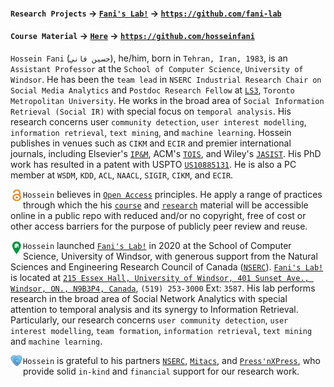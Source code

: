 #### `Research Projects` → [`Fani's Lab!`](https://github.com/fani-lab) → [`https://github.com/fani-lab`](https://github.com/fani-lab)
#### `Course Material` → [`Here`](https://github.com/hosseinfani) → [`https://github.com/hosseinfani`](https://github.com/hosseinfani)


`Hossein Fani` (`حسين فاني`), he/him, born in `Tehran, Iran, 1983`, is an `Assistant Professor` at the `School of Computer Science`, `University of Windsor`. He has been the `team lead` in `NSERC Industrial Research Chair on Social Media Analytics` and `Postdoc Research Fellow` at [`LS3`](http://ls3.rnet.torontomu.ca/), `Toronto Metropolitan University`. He works in the broad area of `Social Information Retrieval (Social IR)` with special focus on `temporal analysis`. His research concerns user `community detection`, `user interest modelling`, `information retrieval`, `text mining`, and `machine learning`. Hossein publishes in venues such as `CIKM` and `ECIR` and premier international journals, including Elsevier's [`IP&M`](https://www.journals.elsevier.com/information-processing-and-management), ACM's [`TOIS`](https://dl.acm.org/loi/tois), and Wiley's [`JASIST`](https://asistdl.onlinelibrary.wiley.com/journal/23301643). His PhD work has resulted in a patent with USPTO [`US10885131`](https://patents.google.com/patent/US10885131B2/en). He is also a PC member at `WSDM`, `KDD`, `ACL`, `NAACL`, `SIGIR`, `CIKM`, and `ECIR`.

<img align="left" src="https://github.com/fani-lab/.github/blob/main/profile/open_access.png" width="20" height="20"> `Hossein` believes in [`Open Access`](https://en.wikipedia.org/wiki/Open_access) principles. He apply a range of practices through which the his [`course`](https://github.com/hosseinfani) and [`research`](https://github.com/fani-lab) material will be accessible online in a public repo with reduced and/or no copyright, free of cost or other access barriers for the purpose of publicly peer review and reuse.

<img align="left" src="https://github.com/fani-lab/.github/blob/main/profile/home.png" width="20" > `Hossein` launched [`Fani's Lab!`](https://hosseinfani.github.io/lab/index.html) in 2020 at the School of Computer Science, University of Windsor, with generous support from the Natural Sciences and Engineering Research Council of Canada ([``NSERC``](https://www.nserc-crsng.gc.ca/Professors-Professeurs/Grants-Subs/DGIGP-PSIGP_eng.asp)). [`Fani's Lab!`](https://hosseinfani.github.io/lab/index.html) is located at [`215 Essex Hall, University of Windsor, 401 Sunset Ave., Windsor, ON., N9B3P4, Canada`](https://goo.gl/maps/RQuPpTiJjpkJkLW68), `(519) 253-3000` Ext: `3587`. His lab performs research in the broad area of Social Network Analytics with special attention to temporal analysis and its synergy to Information Retrieval. Particularly, our research concerns ``user community detection``, ``user interest modelling``, ``team formation``, ``information retrieval``, ``text mining`` and ``machine learning``.

<img align="left" src="https://github.com/fani-lab/.github/blob/main/profile/sponsor.png" width="20" > `Hossein` is grateful to his partners [``NSERC``](https://www.nserc-crsng.gc.ca/Professors-Professeurs/Grants-Subs/DGIGP-PSIGP_eng.asp), [`Mitacs`](https://www.mitacs.ca/en/programs/accelerate), and [`Press'nXPress`](https://pxp.ai/), who provide solid `in-kind` and `financial` support for our research work. 
